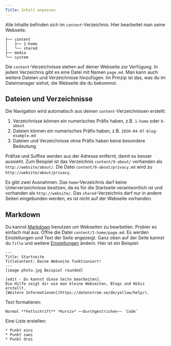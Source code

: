 ```yaml
---
Title: Inhalt anpassen
---
```

Alle Inhalte befinden sich im `content`-Verzeichnis. Hier bearbeitet man seine Webseite. 

    ├── content
    │   ├── 1-home
    │   └── shared
    ├── media
    └── system

Die `content`-Verzeichnisse stehen auf deiner Webseite zur Verfügung. In jedem Verzeichnis gibt es eine Datei mit Namen `page.md`. Man kann auch weitere Dateien und Verzeichnisse hinzufügen. Im Prinzip ist das, was du im Dateimanager siehst, die Webseite die du bekommst.

## Dateien und Verzeichnisse

Die Navigation wird automatisch aus deinen `content`-Verzeichnissen erstellt:

1. Verzeichnisse können ein numerisches Präfix haben, z.B. `1-home` oder `9-about`
2. Dateien können ein numerisches Präfix haben, z.B. `2020-04-07-blog-example.md`
3. Dateien und Verzeichnisse ohne Präfix haben keine besondere Bedeutung

Präfixe und Suffixe werden aus der Adresse entfernt, damit es besser aussieht. Zum Beispiel ist das Verzeichnis `content/9-about/` vorhanden als `http://website/about/`. Die Datei `content/9-about/privacy.md` wird zu `http://website/about/privacy`.

Es gibt zwei Ausnahmen. Das `home`-Verzeichnis darf keine Unterverzeichnisse besitzen, da es für die Startseite verantwortlich ist und vorhanden als `http://website/`. Das `shared`-Verzeichnis darf nur in andere Seiten eingebunden werden, es ist nicht auf der Webseite vorhanden.

## Markdown

Du kannst [Markdown](markdown-cheat-sheet) benutzen um Webseiten zu bearbeiten. Probier es einfach mal aus. Öffne die Datei `content/1-home/page.md`. Es werden Einstellungen und Text der Seite angezeigt. Ganz oben auf der Seite kannst du `Title` und weitere [Einstellungen](markdown-cheat-sheet#einstellungen) ändern. Hier ist ein Beispiel:

    ---
    Title: Startseite
    TitleContent: Deine Webseite funktioniert!
    ---
    [image photo.jpg Beispiel rounded]
    
    [edit - Du kannst diese Seite bearbeiten]. 
    Die Hilfe zeigt dir wie man kleine Webseiten, Blogs und Wikis erstellt. 
    [Weitere Informationen](https://datenstrom.se/de/yellow/help/).

Text formatieren:

    Normal **Fettschrift** *Kursiv* ~~Durchgestrichen~~ `Code`

Eine Liste erstellen:

    * Punkt eins
    * Punkt zwei
    * Punkt drei
